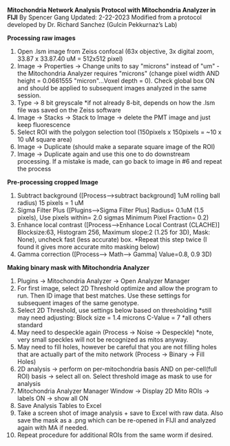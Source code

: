 **Mitochondria Network Analysis Protocol with Mitochondria Analyzer in FIJI** 
By Spencer Gang
Updated: 2-22-2023
Modified from a protocol developed by Dr. Richard Sanchez (Gulcin Pekkurnaz’s Lab)

**Processing raw images**
1. Open .lsm image from Zeiss confocal (63x objective, 3x digital zoom, 33.87 x 33.87.40 uM = 512x512
pixel)
2. Image -> Properties -> Change units to say "microns" instead of "um" - the Mitochondria Analyzer
requires "microns" (change pixel width AND height = 0.0661555 "micron"...Voxel depth = 0). Check
global box ON and should be applied to subsequent images analyzed in the same session.
3. Type -> 8 bit greyscale *if not already 8-bit, depends on how the .lsm file was saved on the Zeiss
software
4. Image -> Stacks -> Stack to Image -> delete the PMT image and just keep fluorescence
5. Select ROI with the polygon selection tool (150pixels x 150pixels = ~10 x 10 uM square area)
6. Image -> Duplicate (should make a separate square image of the ROI)
7. Image -> Duplicate again and use this one to do downstream processing. If a mistake is made, can go
back to image in #6 and repeat the process

**Pre-processing cropped Image**
1. Subtract background ([Process-->subtract background] 1uM rolling ball radius) 15 pixels = 1 uM
2. Sigma Filter Plus ([Plugins-->Sigma Filter Plus] Radius= 0.1uM (1.5 pixels), Use pixels within= 2.0
sigmas Minimum Pixel Fraction= 0.2)
3. Enhance local contrast ([Process-->Enhance Local Contrast (CLACHE)] Blocksize:63, Histogram 256,
Maximum slope:2 (1.25 for 3D), Mask: None), uncheck fast (less accurate) box. *Repeat this step twice (I
found it gives more accurate mito masking below)
4. Gamma correction ([Process--> Math--> Gamma] Value=0.8, 0.9 3D)

**Making binary mask with Mitochondria Analyzer**
1. Plugins -> Mitochondria Analyzer -> Open Analyzer Manager
2. For first image, select 2D Threshold optimize and allow the program to run. Then ID image that best
matches. Use these settings for subsequent images of the same genotype.
3. Select 2D Threshold, use settings below based on thresholding *still may need adjusting: Block size =
1.4 microns C-Value = 7 *all others standard
4. May need to despeckle again (Process -> Noise -> Despeckle) *note, very small speckles will not be
recognized as mitos anyway.
5. May need to fill holes, however be careful that you are not filling holes that are actually part of the mito
network (Process -> Binary -> Fill Holes)
6. 2D analysis -> perform on per-mitochondria basis AND on per-cell(full ROI) basis -> select all on.
Select threshold image as mask to use for analysis
7. Mitochondria Analyzer Manager Window -> Display 2D Mito ROIs -> labels ON -> show all ON
8. Save Analysis Tables to Excel
9. Take a screen shot of image analysis + save to Excel with raw data. Also save the mask as a .png
which can be re-opened in FIJI and analyzed again with MA if needed.
10. Repeat procedure for additional ROIs from the same worm if desired.
